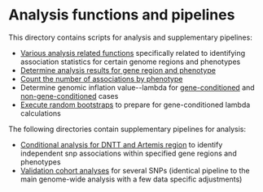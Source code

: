 # Analysis functions and pipelines

This directory contains scripts for analysis and supplementary pipelines: 

* [Various analysis related functions](analysis_functions.R) specifically related to identifying association statistics for certain genome regions and phenotypes
* [Determine analysis results for gene region and phenotype](determine_sig_snps_stats_by_gene.R)
* [Count the number of associations by phenotype](identify_genome_wide_association_count.R)
* Determine genomic inflation value--lambda for [gene-conditioned](calculate_lambdas_gene_conditioned.R) and [non-gene-conditioned](calculate_lambdas.R) cases
* [Execute random bootstraps](bootstrap_analysis.R) to prepare for gene-conditioned lambda calculations

The following directories contain supplementary pipelines for analysis:
* [Conditional analysis for DNTT and Artemis region](conditional_analysis_scripts) to identify independent snp associations within specified gene regions and phenotypes
* [Validation cohort analyses](validation_cohort_analysis) for several SNPs (identical pipeline to the main genome-wide analysis with a few data specific adjustments)

